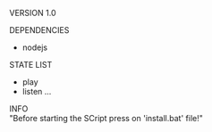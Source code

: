 VERSION
1.0

DEPENDENCIES
- nodejs

STATE LIST
- play
- listen
...

INFO<br>
"Before starting the SCript press on 'install.bat' file!"
